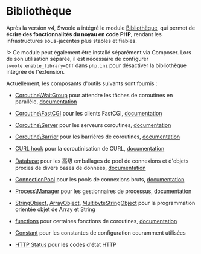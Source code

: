# Bibliothèque

Après la version v4, Swoole a intégré le module [Bibliothèque](https://github.com/swoole/library), qui permet de **écrire des fonctionnalités du noyau en code PHP**, rendant les infrastructures sous-jacentes plus stables et fiables.

!> Ce module peut également être installé séparément via Composer. Lors de son utilisation séparée, il est nécessaire de configurer `swoole.enable_library=Off` dans `php.ini` pour désactiver la bibliothèque intégrée de l'extension.

Actuellement, les composants d'outils suivants sont fournis :

- [Coroutine\WaitGroup](https://github.com/swoole/library/blob/master/src/core/Coroutine/WaitGroup.php) pour attendre les tâches de coroutines en parallèle, [documentation](/coroutine/wait_group)

- [Coroutine\FastCGI](https://github.com/swoole/library/tree/master/src/core/Coroutine/FastCGI) pour les clients FastCGI, [documentation](/coroutine_client/fastcgi)

- [Coroutine\Server](https://github.com/swoole/library/blob/master/src/core/Coroutine/Server.php) pour les serveurs coroutines, [documentation](/coroutine/server)

- [Coroutine\Barrier](https://github.com/swoole/library/blob/master/src/core/Coroutine/Barrier.php) pour les barrières de coroutines, [documentation](/coroutine/barrier)

- [CURL hook](https://github.com/swoole/library/tree/master/src/core/Curl) pour la coroutinisation de CURL, [documentation](/runtime?id=swoole_hook_curl)

- [Database](https://github.com/swoole/library/tree/master/src/core/Database) pour les 高级 emballages de pool de connexions et d'objets proxies de divers bases de données, [documentation](/coroutine/conn_pool?id=database)

- [ConnectionPool](https://github.com/swoole/library/blob/master/src/core/ConnectionPool.php) pour les pools de connexions bruts, [documentation](/coroutine/conn_pool?id=connectionpool)

- [Process\Manager](https://github.com/swoole/library/blob/master/src/core/Process/Manager.php) pour les gestionnaires de processus, [documentation](/process/process_manager)

- [StringObject](https://github.com/swoole/library/blob/master/src/core/StringObject.php), [ArrayObject](https://github.com/swoole/library/blob/master/src/core/ArrayObject.php), [MultibyteStringObject](https://github.com/swoole/library/blob/master/src/core/MultibyteStringObject.php) pour la programmation orientée objet de Array et String

- [functions](https://github.com/swoole/library/blob/master/src/core/Coroutine/functions.php) pour certaines fonctions de coroutines, [documentation](/coroutine/coroutine?id=fonctions)

- [Constant](https://github.com/swoole/library/tree/master/src/core/Constant.php) pour les constantes de configuration couramment utilisées

- [HTTP Status](https://github.com/swoole/library/blob/master/src/core/Http/Status.php) pour les codes d'état HTTP
